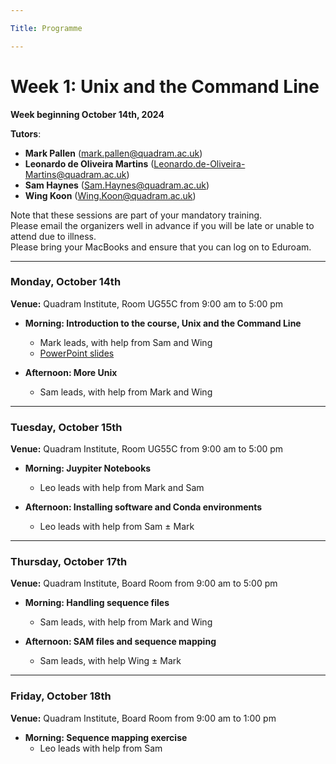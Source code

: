 ```yaml
---

Title: Programme

---
```


# Week 1: Unix and the Command Line

**Week beginning October 14th, 2024**

**Tutors**:

- **Mark Pallen** ([mark.pallen@quadram.ac.uk](mailto:mark.pallen@quadram.ac.uk))
- **Leonardo de Oliveira Martins** ([Leonardo.de-Oliveira-Martins@quadram.ac.uk](Leonardo.de-Oliveira-Martins@quadram.ac.uk))
- **Sam Haynes** ([Sam.Haynes@quadram.ac.uk](Sam.Haynes@quadram.ac.uk))
- **Wing Koon** ([Wing.Koon@quadram.ac.uk](Wing.Koon@quadram.ac.uk))


Note that these sessions are part of your mandatory training.  
Please email the organizers well in advance if you will be late or unable to attend due to illness.  
Please bring your MacBooks and ensure that you can log on to Eduroam.

***

### Monday, October 14th

**Venue:** Quadram Institute, Room UG55C from 9:00 am to 5:00 pm 

- **Morning: Introduction to the course, Unix and the Command Line** 
  - Mark leads, with help from Sam and Wing
  - [PowerPoint slides](https://github.com/mmbdtp/mmbdtp.github.io/raw/gh-pages/githubio/2023_course/week_1/2023_Week1_Command_line_Unix.pptx)

- **Afternoon: More Unix** 
  - Sam leads, with help from Mark and Wing

***

### Tuesday, October 15th

**Venue:** Quadram Institute, Room UG55C from 9:00 am to 5:00 pm


- **Morning: Juypiter Notebooks**
  - Leo leads with help from Mark and Sam

- **Afternoon: Installing software and Conda environments**
  - Leo leads with help from Sam ± Mark


***

### Thursday, October 17th

**Venue:** Quadram Institute, Board Room from 9:00 am to 5:00 pm

- **Morning: Handling sequence files**
  - Sam leads, with help from Mark and Wing

- **Afternoon: SAM files and sequence mapping**
  - Sam leads, with help Wing ± Mark

***

### Friday, October 18th

**Venue:** Quadram Institute, Board Room from 9:00 am to 1:00 pm


- **Morning: Sequence mapping exercise**
  - Leo leads with help from Sam

